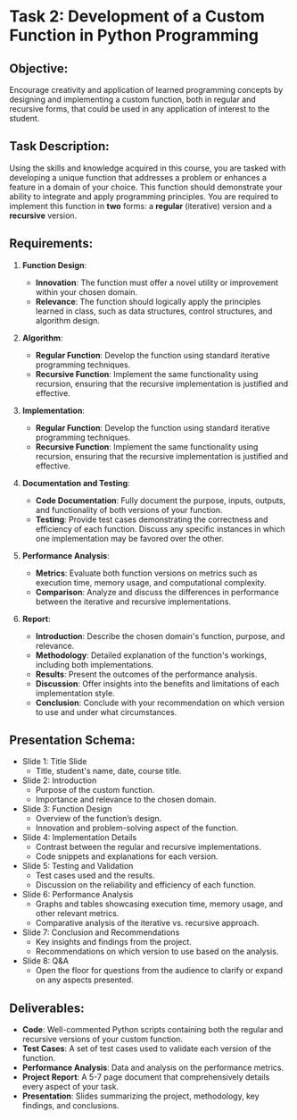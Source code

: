 # Task 2: Development of a Custom Function in Python Programming
## Objective:
Encourage creativity and application of learned programming concepts by designing and implementing a custom function, both in regular and recursive forms, that could be used in any application of interest to the student.

## Task Description:
Using the skills and knowledge acquired in this course, you are tasked with developing a unique function that addresses a problem or enhances a feature in a domain of your choice. This function should demonstrate your ability to integrate and apply programming principles. You are required to implement this function in **two** forms: a **regular** (iterative) version and a **recursive** version.

## Requirements:
1. **Function Design**:

    - **Innovation**: The function must offer a novel utility or improvement within your chosen domain.
    - **Relevance**: The function should logically apply the principles learned in class, such as data structures, control structures, and algorithm design.

2. **Algorithm**:
    - **Regular Function**: Develop the function using standard iterative programming techniques.
    - **Recursive Function**: Implement the same functionality using recursion, ensuring that the recursive implementation is justified and effective.


3.	**Implementation**:
    - **Regular Function**: Develop the function using standard iterative programming techniques.
    - **Recursive Function**: Implement the same functionality using recursion, ensuring that the recursive implementation is justified and effective.

4.	**Documentation and Testing**:
    - **Code Documentation**: Fully document the purpose, inputs, outputs, and functionality of both versions of your function.
    - **Testing**: Provide test cases demonstrating the correctness and efficiency of each function. Discuss any specific instances in which one implementation may be favored over the other.

5.	**Performance Analysis**:
    - **Metrics**: Evaluate both function versions on metrics such as execution time, memory usage, and computational complexity.
    - **Comparison**: Analyze and discuss the differences in performance between the iterative and recursive implementations.

6.	**Report**:
    - **Introduction**: Describe the chosen domain's function, purpose, and relevance.
    - **Methodology**: Detailed explanation of the function's workings, including both implementations.
    - **Results**: Present the outcomes of the performance analysis.
    - **Discussion**: Offer insights into the benefits and limitations of each implementation style.
    - **Conclusion**: Conclude with your recommendation on which version to use and under what circumstances.

## Presentation Schema:
- Slide 1: Title Slide
    - Title, student's name, date, course title.
- Slide 2: Introduction
    - Purpose of the custom function.
    - Importance and relevance to the chosen domain.
- Slide 3: Function Design
    - Overview of the function’s design.
    - Innovation and problem-solving aspect of the function.
- Slide 4: Implementation Details
    - Contrast between the regular and recursive implementations.
    - Code snippets and explanations for each version.
- Slide 5: Testing and Validation
    - Test cases used and the results.
    - Discussion on the reliability and efficiency of each function.
- Slide 6: Performance Analysis
    - Graphs and tables showcasing execution time, memory usage, and other relevant metrics.
    - Comparative analysis of the iterative vs. recursive approach.
- Slide 7: Conclusion and Recommendations
    - Key insights and findings from the project.
    - Recommendations on which version to use based on the analysis.
- Slide 8: Q&A
    - Open the floor for questions from the audience to clarify or expand on any aspects presented.

## Deliverables:
- **Code**: Well-commented Python scripts containing both the regular and recursive versions of your custom function.
- **Test Cases**: A set of test cases used to validate each version of the function.
- **Performance Analysis**: Data and analysis on the performance metrics.
- **Project Report**: A 5-7 page document that comprehensively details every aspect of your task.
- **Presentation**: Slides summarizing the project, methodology, key findings, and conclusions.
